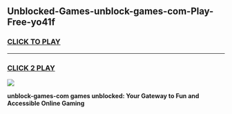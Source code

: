 
## Unblocked-Games-unblock-games-com-Play-Free-yo41f
<h3>
<a href="https://premium76.site?title=unblock-games-com&ref=20A">CLICK TO PLAY</a></h3>
<hr>

<h3>
<a href="https://premium76.site?title=unblock-games-com&ref=20A">CLICK 2 PLAY</a>
  
</h3>

<a href="https://premium76.site?title=unblock-games-com&ref=20A"><img src="https://clearcache.store/games.png"></a>


**unblock-games-com games unblocked: Your Gateway to Fun and Accessible Online Gaming**
